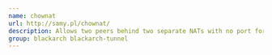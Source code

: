 ```yaml
---
name: chownat
url: http://samy.pl/chownat/
description: Allows two peers behind two separate NATs with no port forwarding and no DMZ setup on their routers to directly communicate with each other URL : http://samy.
group: blackarch blackarch-tunnel
---
```

